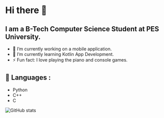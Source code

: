 # Hi there 👋

## I am a B-Tech Computer Science Student at PES University.

- 🔭 I’m currently working on a mobile application.
- 🌱 I’m currently learning Kotlin App Development.
- ⚡ Fun fact: I love playing the piano and console games.

## 🧰 Languages :
- Python           
- C++
- C

![GitHub stats](https://github-readme-stats.vercel.app/api?username=Manab784&show_icons=true&theme=tokyonight)

